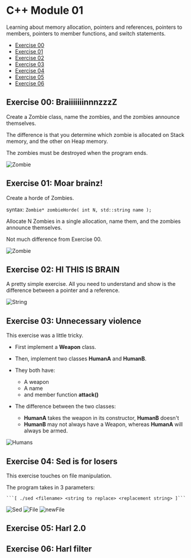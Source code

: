 # C++ Module 01

Learning about memory allocation, pointers and references, pointers to members, pointers to member functions, and switch statements.

* [Exercise 00](#exercise-00-braiiiiiiinnnzzzz)
* [Exercise 01](#exercise-01-moar-brainz)
* [Exercise 02](#exercise-02-hi-this-is-brain)
* [Exercise 03](#exercise-03-unnecessary-violence)
* [Exercise 04](#exercise-04-sed-is-for-losers)
* [Exercise 05]()
* [Exercise 06]()

## Exercise 00:  BraiiiiiiinnnzzzZ
Create a Zombie class, name the zombies, and the zombies announce themselves.

The difference is that you determine which zombie is allocated on Stack memory, and the other on Heap memory.

The zombies must be destroyed when the program ends.

![Zombie](https://cdn.discordapp.com/attachments/989407433858375683/1085165220965646487/Screenshot_2023-03-14_at_19.37.43.png)

## Exercise 01: Moar brainz!
Create a horde of Zombies.

syntax:
```Zombie* zombieHorde( int N, std::string name );```

Allocate N Zombies in a single allocation, name them, and the zombies announce themselves.

Not much difference from Exercise 00.

![Zombie](https://cdn.discordapp.com/attachments/989407433858375683/1085166676280086559/Screenshot_2023-03-14_at_19.44.44.png)

## Exercise 02: HI THIS IS BRAIN
A pretty simple exercise. All you need to understand and show is the difference between a pointer and a reference.

![String](https://cdn.discordapp.com/attachments/989407433858375683/1085167415060611116/Screenshot_2023-03-14_at_19.47.40.png)

## Exercise 03: Unnecessary violence
This exercise was a little tricky.
* First implement a **Weapon** class.
* Then, implement two classes **HumanA** and **HumanB**.
* They both have:
	* A weapon
	* A name
	* and member function **attack()**

* The difference between the two classes:
	* **HumanA** takes the weapon in its constructor, **HumanB** doesn't
	* **HumanB** may not always have a Weapon, whereas **HumanA** will always be armed.

![Humans](https://cdn.discordapp.com/attachments/989407433858375683/1085397669498851430/Screenshot_2023-03-15_at_11.02.39.png)
## Exercise 04: Sed is for losers
This exercise touches on file manipulation.

The program takes in 3 parameters:

	```[ ./sed <filename> <string to replace> <replacement string> ]```
![Sed](https://cdn.discordapp.com/attachments/989407433858375683/1085398865055858788/Screenshot_2023-03-15_at_11.07.27.png)
![File](https://cdn.discordapp.com/attachments/989407433858375683/1085399042638483536/Screenshot_2023-03-15_at_11.08.07.png)
![newFile](https://cdn.discordapp.com/attachments/989407433858375683/1085399114822463580/Screenshot_2023-03-15_at_11.08.26.png)

## Exercise 05: Harl 2.0
## Exercise 06: Harl filter
